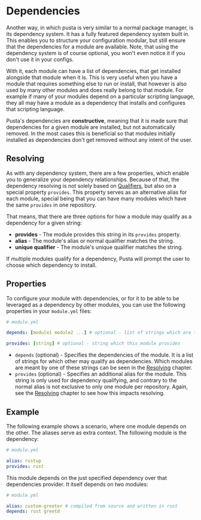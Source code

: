 # Dependencies
Another way, in which pusta is very similar to a normal package manager, is its dependency system. It has a fully featured dependency system built in. This enables you to structure your configuration modular, but still ensure that the dependencies for a module are available. Note, that using the dependency system is of course optional, you won't even notice it if you don't use it in your configs.

With it, each module can have a list of dependencies, that get installed alongside that module when it is. This is very useful when you have a module that requires something else to run or install, that however is also used by many other modules and does really belong to that module. For example if many of your modules depend on a particular scripting language, they all may have a module as a dependency that installs and configures that scripting language.

Pusta's dependencies are **constructive**, meaning that it is made sure that dependencies for a given module are installed, but not automatically removed. In the most cases this is beneficial so that modules initially installed as dependencies don't get removed without any intent of the user.

## Resolving
As with any dependency system, there are a few properties, which enable you to generalize your dependency relationships. Because of that, the dependency resolving is not solely based on [Qualifiers](module.md#qualifiers), but also on a special property `provides`. This property serves as an alternative alias for each module, special being that you can have many modules which have the same `provides` in one repository.

That means, that there are three options for how a module may qualify as a dependency for a given string:
- **provides** - The module provides this string in its `provides` property.
- **alias** - The module's alias or normal qualifier matches the string.
- **unique qualifier** - The module's unique qualifier matches the string.

If multiple modules qualify for a dependency, Pusta will prompt the user to choose which dependency to install.

## Properties
To configure your module with dependencies, or for it to be able to be leveraged as a dependency by other modules, you can use the following properties in your `module.yml` files:

```yml
# module.yml 

depends: [module1 module2 ...] # optional - list of strings which are the module's dependencies

provides: [string] # optional - string which this module provides
```
- `depends` (optional) - Specifies the dependencies of the module. It is a list of strings for which other may qualify as dependencies. Which modules are meant by one of these strings can be seen in the [Resolving](#resolving) chapter.
- `provides` (optional) - Specifies an additional alias for the module. This string is only used for dependency qualifying, and contrary to the normal alias is not exclusive to only one module per repository. Again, see the [Resolving](#resolving) chapter to see how this impacts resolving.

## Example
The following example shows a scenario, where one module depends on the other. The aliases serve as extra context. The following module is the dependency:
```yml
# module.yml

alias: rustup
provides: rust
```

This module depends on the just specified dependency over that dependencies provider. It itself depends on two modules:
```yml
# module.yml

alias: custom-greeter # compiled from source and written in rust
depends: rust greetd
```
